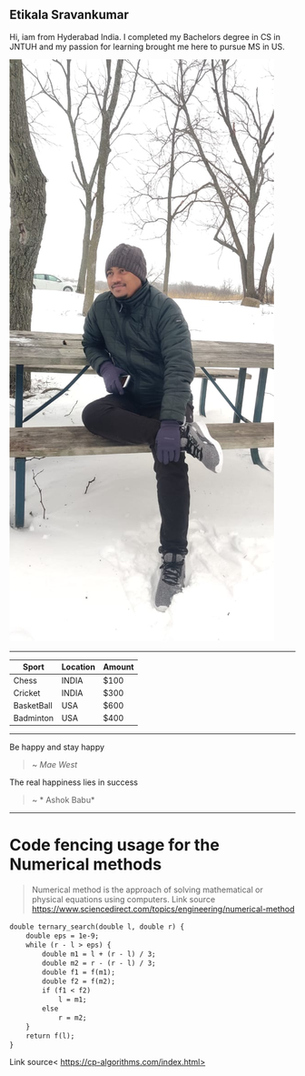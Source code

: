 ## Etikala Sravankumar
Hi, iam from Hyderabad India. I completed my Bachelors degree in CS in JNTUH and my passion for learning brought me here to pursue MS in US.

![Sravan](/Sravan.jpg)
*************************************************************************
|Sport|Location|Amount|
|---|---|---|
|Chess|INDIA|$100|
|Cricket|INDIA|$300|
|BasketBall|USA|$600|
|Badminton|USA|$400|
*************************************************************************
Be happy and stay happy
>  ~ *Mae West*

The real happiness lies in success
>  ~ * Ashok Babu*
*************************************************************************
# Code fencing usage for the Numerical methods
> Numerical method is the approach of solving mathematical or physical equations using computers.
Link source <https://www.sciencedirect.com/topics/engineering/numerical-method>
```
double ternary_search(double l, double r) {
    double eps = 1e-9;              
    while (r - l > eps) {
        double m1 = l + (r - l) / 3;
        double m2 = r - (r - l) / 3;
        double f1 = f(m1);      
        double f2 = f(m2);      
        if (f1 < f2)
            l = m1;
        else
            r = m2;
    }
    return f(l);                
}
```
Link source< https://cp-algorithms.com/index.html>